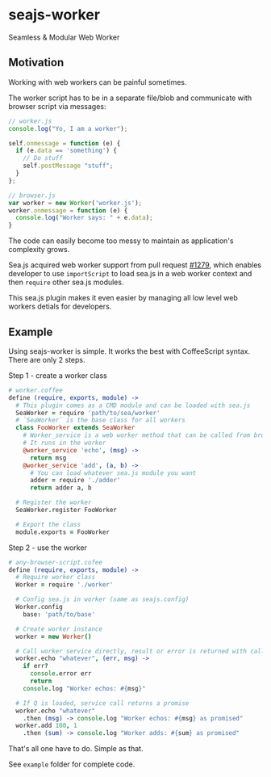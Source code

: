# seajs-worker

Seamless & Modular Web Worker

## Motivation

Working with web workers can be painful sometimes.

The worker script has to be in a separate file/blob
and communicate with browser script via messages:

```js
// worker.js
console.log("Yo, I am a worker");

self.onmessage = function (e) {
  if (e.data == 'something') {
    // Do stuff
    self.postMessage "stuff";  
  }
};
```

```js
// browser.js
var worker = new Worker('worker.js');
worker.onmessage = function (e) {
  console.log("Worker says: " + e.data);
}
```

The code can easily become too messy to maintain as application's complexity grows.

Sea.js acquired web worker support from pull request [#1279](https://github.com/seajs/seajs/pull/1279),
which enables developer to use `importScript` to load sea.js in a web worker context and then `require`
other sea.js modules.

This sea.js plugin makes it even easier by managing all low level web workers detials for developers.

## Example

Using seajs-worker is simple. It works the best with CoffeeScript syntax. There are only 2 steps.

Step 1 - create a worker class

```coffee
# worker.coffee
define (require, exports, module) ->
  # This plugin comes as a CMD module and can be loaded with sea.js
  SeaWorker = require 'path/to/sea/worker'
  # `SeaWorker` is the base class for all workers
  class FooWorker extends SeaWorker
    # Worker_service is a web worker method that can be called from browser side
    # It runs in the worker
    @worker_service 'echo', (msg) ->
      return msg
    @worker_service 'add', (a, b) ->
      # You can load whatever sea.js module you want
      adder = require './adder'
      return adder a, b

  # Register the worker
  SeaWorker.register FooWorker

  # Export the class
  module.exports = FooWorker
```

Step 2 - use the worker

```coffee
# any-browser-script.cofee
define (require, exports, module) ->
  # Require worker class
  Worker = require './worker'

  # Config sea.js in worker (same as seajs.config)
  Worker.config
    base: 'path/to/base'

  # Create worker instance
  worker = new Worker()

  # Call worker service directly, result or error is returned with callback
  worker.echo "whatever", (err, msg) ->
    if err?
      console.error err
      return
    console.log "Worker echos: #{msg}"

  # If Q is loaded, service call returns a promise
  worker.echo "whatever"
    .then (msg) -> console.log "Worker echos: #{msg} as promised"
  worker.add 100, 1
    .then (sum) -> console.log "Worker adds: #{sum} as promised"
```

That's all one have to do. Simple as that.

See `example` folder for complete code.
